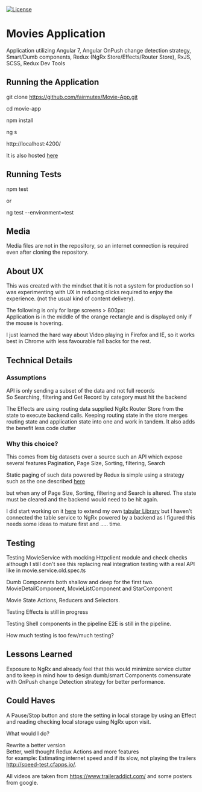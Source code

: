 [![License][license-image]][license-url] 

# Movies Application  

Application utilizing Angular 7, Angular OnPush change detection strategy, Smart/Dumb components, Redux (NgRx Store/Effects/Router Store), RxJS, SCSS, Redux Dev Tools

## Running the Application  

git clone https://github.com/fairmutex/Movie-App.git  
   
cd movie-app   
   
npm install   
   
ng s    

http://localhost:4200/    

It is also hosted [here](https://code.fairmutex.com/projects/web/movie-app/)   
   
## Running Tests

npm test   
   
or   

ng test --environment=test   
   
## Media  

Media files are not in the repository, so an internet connection is required even after cloning the repository.

## About UX   
   
This was created with the mindset that it is not a system for production so I was experimenting with UX in reducing clicks required to enjoy the experience. (not the usual kind of content delivery).  
   
The following is only for large screens > 800px:    
Application is in the middle of the orange rectangle and is displayed only if the mouse is hovering.   
   
I just learned the hard way about Video playing in Firefox and IE, so it works best in Chrome with less favourable fall backs for the rest.  

## Technical Details

### Assumptions   
   
API is only sending a subset of the data and not full records   
So Searching, filtering and Get Record by category must hit the backend   
   
   
The Effects are using routing data supplied NgRx Router Store from the state to execute backend calls. Keeping routing state in the store merges routing state and application state into one and work in tandem.
It also adds the benefit less code clutter    
   
### Why this choice?   
   
This comes from big datasets over a source such an API which expose several features Pagination, Page Size, Sorting, filtering, Search   
   
Static paging of such data powered by Redux is simple using a strategy such as the one described [here](https://medium.com/@bo.vandersteene/advanced-pagination-with-ngrx-store-and-angular-5-f26ca4761cef)


but when any of Page Size, Sorting, filtering and Search is altered. The state must be cleared and the backend would need to be hit again.

I did start working on it [here](https://stackblitz.com/edit/angular-ubwakn) to extend my own [tabular Library](https://github.com/fairmutex/FTable)  but I haven't connected the table service to NgRx powered by a backend as I figured this needs some ideas to mature first and ..... time.   

## Testing   
   
Testing MovieService with mocking Httpclient module and check checks although I still don't see this replacing real integration testing with a real API like in movie.service.old.spec.ts

Dumb Components both shallow and deep for the first two.  
MovieDetailComponent, MovieListComponent and StarComponent  

Movie State
Actions, Reducers and Selectors.

Testing Effects is still in progress

Testing Shell components in the pipeline
E2E is still in the pipeline.
   
How much testing is too few/much testing?   
     
## Lessons Learned   
   
Exposure to NgRx and already feel that this would minimize service clutter and to keep in mind how to design dumb/smart Components comensurate with OnPush change Detection strategy for better performance.   

## Could Haves  

A Pause/Stop button and store the setting in local storage by using an Effect and reading checking local storage using NgRx upon visit.   

What would I do?   

Rewrite a better version   
Better, well thought Redux Actions and more features   
for example: Estimating internet speed and if its slow, not playing the trailers http://speed-test.cfapps.io/.   
   
All videos are taken from https://www.traileraddict.com/ and some posters from google.

[MIT license]: http://opensource.org/licenses/MIT
[license-image]: https://img.shields.io/badge/license-MIT-green.svg
[license-url]: http://opensource.org/licenses/MIT